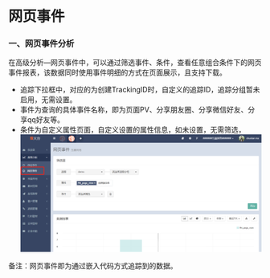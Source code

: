 # 网页事件

### 一、网页事件分析

在高级分析—网页事件中，可以通过筛选事件、条件，查看任意组合条件下的网页事件报表，该数据同时使用事件明细的方式在页面展示，且支持下载。

* 追踪下拉框中，对应的为创建TrackingID时，自定义的追踪ID，追踪分组暂未启用，无需设置。
* 事件为查询的具体事件名称，即为页面PV、分享朋友圈、分享微信好友、分享qq好友等。
* 条件为自定义属性页面，自定义设置的属性信息，如未设置，无需筛选， ![](/assets/1516348591%281%29.jpg)

备注：网页事件即为通过嵌入代码方式追踪到的数据。



